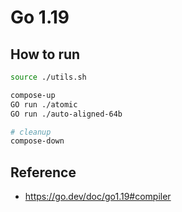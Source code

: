# Go 1.19

## How to run

```sh
source ./utils.sh

compose-up
GO run ./atomic
GO run ./auto-aligned-64b

# cleanup
compose-down
```

## Reference

- https://go.dev/doc/go1.19#compiler
